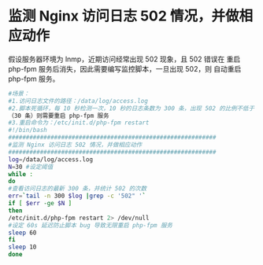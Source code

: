 # 监测 Nginx 访问日志 502 情况，并做相应动作

假设服务器环境为 lnmp，近期访问经常出现 502 现象，且 502 错误在 重启 php-fpm 服务后消失，因此需要编写监控脚本，一旦出现 502，则 自动重启 php-fpm 服务。

```bash
#场景：
#1.访问日志文件的路径：/data/log/access.log
#2.脚本死循环，每 10 秒检测一次，10 秒的日志条数为 300 条，出现 502 的比例不低于 10%
（30 条）则需要重启 php-fpm 服务
#3.重启命令为：/etc/init.d/php-fpm restart
#!/bin/bash
###########################################################
#监测 Nginx 访问日志 502 情况，并做相应动作
###########################################################
log=/data/log/access.log
N=30 #设定阈值
while :
do
#查看访问日志的最新 300 条，并统计 502 的次数
err=`tail -n 300 $log |grep -c '502" '`
if [ $err -ge $N ]
then
/etc/init.d/php-fpm restart 2> /dev/null
#设定 60s 延迟防止脚本 bug 导致无限重启 php-fpm 服务
sleep 60
fi
sleep 10
done
```
